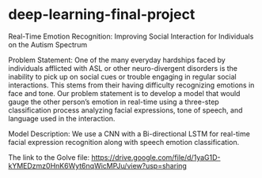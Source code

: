# deep-learning-final-project
Real-Time Emotion Recognition: Improving Social Interaction for Individuals on the Autism Spectrum

Problem Statement:
One of the many everyday hardships faced by
individuals afflicted with ASL or other
neuro-divergent disorders is the inability to pick
up on social cues or trouble engaging in regular
social interactions. This stems from their having
difficulty recognizing emotions in face and tone.
Our problem statement is to develop a model that
would gauge the other person’s emotion in
real-time using a three-step classification process
analyzing facial expressions, tone of speech, and
language used in the interaction.

Model Description:
We use a CNN with a Bi-directional
LSTM for real-time facial expression recognition
along with speech emotion classification.




The link to the Golve file: https://drive.google.com/file/d/1yaG1D-kYMEDzmz0HnK6Wyt6nqWicMPJu/view?usp=sharing
